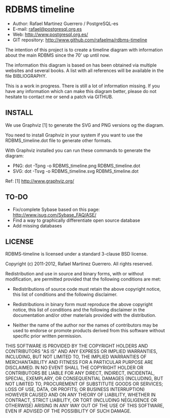 RDBMS timeline
==============

* Author: Rafael Martinez Guerrero / PostgreSQL-es
* E-mail: rafael@postgresql.org.es
* Web: http://www.postgresql.org.es/
* GIT repository: http://www.github.com/rafaelma/rdbms-timeline
  
The intention of this project is to create a timeline diagram with
information about the main RDBMS since the 70' up until now.

The information this diagram is based on has been obtained via
multiple websites and several books. A list with all references will
be available in the file BIBLIOGRAPHY.

This is a work in progress. There is still a lot of information
missing. If you have any information which can make this diagram
better, please do not hesitate to contact me or send a patch via
GITHUB.


INSTALL
-------

We use Graphviz [1] to generate the SVG and PNG versions og the
diagram.

You need to install Graphviz in your system if you want to use the
RDBMS_timeline.dot file to generate other formats.

With Graphviz installed you can run these commands to generate the
diagram:

* PNG: dot -Tpng -o RDBMS_timeline.png RDBMS_timeline.dot
* SVG: dot -Tsvg -o RDBMS_timeline.svg RDBMS_timeline.dot 

Ref:
[1] http://www.graphviz.org/


TO-DO
-----

* Fix/complete Sybase based on this page: http://www.isug.com/Sybase_FAQ/ASE/
* Find a way to graphically differentiate open source database
* Add missing databases


LICENSE
-------

RDBMS-timeline is licensed under a standard 3-clause BSD license.

Copyright (c) 2011-2012, Rafael Martinez Guerrero. All rights reserved.

Redistribution and use in source and binary forms, with or without
modification, are permitted provided that the following conditions are
met:

 * Redistributions of source code must retain the above copyright
   notice, this list of conditions and the following disclaimer.

 * Redistributions in binary form must reproduce the above copyright
   notice, this list of conditions and the following disclaimer in the
   documentation and/or other materials provided with the
   distribution.
    
 * Neither the name of the author nor the names of contributors may be
   used to endorse or promote products derived from this software
   without specific prior written permission.

THIS SOFTWARE IS PROVIDED BY THE COPYRIGHT HOLDERS AND CONTRIBUTORS
"AS IS" AND ANY EXPRESS OR IMPLIED WARRANTIES, INCLUDING, BUT NOT
LIMITED TO, THE IMPLIED WARRANTIES OF MERCHANTABILITY AND FITNESS FOR
A PARTICULAR PURPOSE ARE DISCLAIMED. IN NO EVENT SHALL THE COPYRIGHT
HOLDER OR CONTRIBUTORS BE LIABLE FOR ANY DIRECT, INDIRECT, INCIDENTAL,
SPECIAL, EXEMPLARY, OR CONSEQUENTIAL DAMAGES (INCLUDING, BUT NOT
LIMITED TO, PROCUREMENT OF SUBSTITUTE GOODS OR SERVICES; LOSS OF USE,
DATA, OR PROFITS; OR BUSINESS INTERRUPTION) HOWEVER CAUSED AND ON ANY
THEORY OF LIABILITY, WHETHER IN CONTRACT, STRICT LIABILITY, OR TORT
(INCLUDING NEGLIGENCE OR OTHERWISE) ARISING IN ANY WAY OUT OF THE USE
OF THIS SOFTWARE, EVEN IF ADVISED OF THE POSSIBILITY OF SUCH DAMAGE.

